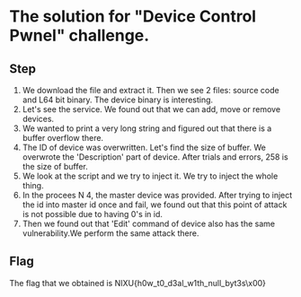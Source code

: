 # The solution for "Device Control Pwnel" challenge.

## Step
1. We download the file and extract it. Then we see 2 files: source code and L64 bit binary. The device binary is interesting.
2. Let's see the service. We found out that we can add, move or remove devices.
3. We wanted to print a very long string and figured out that there is a buffer overflow there.
4. The ID of device was overwritten. Let's find the size of buffer. We overwrote the 'Description' part of device. After trials and errors, 258 is the size of buffer.
5. We look at the script and we try to inject it. We try to inject the whole thing. 
6. In the procees N 4, the master device was provided. After trying to inject the id into master id once and fail, we found out that this point of attack is not possible due to having 0's in id.
7. Then we found out that 'Edit' command of device also has the same vulnerability.We perform the same attack there.

## Flag
The flag that we obtained is NIXU{h0w_t0_d3al_w1th_null_byt3s\x00}
